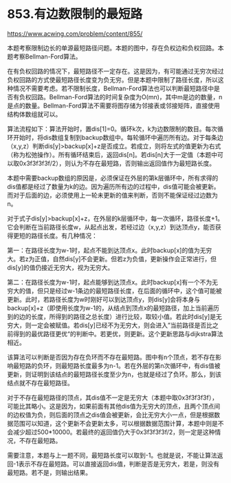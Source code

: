 853.有边数限制的最短路
==
https://www.acwing.com/problem/content/855/

本题考察限制边长的单源最短路径问题。本题的图中，存在负权边和负权回路。本题考察Bellman-Ford算法。

在有负权回路的情况下，最短路径不一定存在。这是因为，有可能通过无穷次经过负权回路的方式使最短路径长度变为负无穷。但是本题中限制了路径长度，所以这种情况不需要考虑。若不限制长度，Bellman-Ford算法也可以判断最短路径中是否有负权回路。Bellman-Ford算法的时间复杂度为O(mn)，其中m是边的数量，n是点的数量。Bellman-Ford算法不需要将图存储为邻接表或邻接矩阵，直接使用结构体数组就可以。

算法流程如下：算法开始时，置dis[1]=0。循环k次，k为边数限制的数目。每次循环开始时，将dis数组复制到backup数组中。每轮循环中遍历所有边。对于每条边（x,y,z）判断dis[y]>backup[x]+z是否成立。若成立，则将左式的值更新为右式（称为松弛操作）。所有循环结束后，返回dis[n]。若dis[n]大于一定值（本题中可以取0x3f3f3f3f/2），则认为不存在最短路，否则输出返回值作为最短路长度。

本题中需要backup数组的原因是，必须保证在外层的第k层循环中，所有求得的dis值都是经过了数量为k的边。因为遍历所有边的过程中，dis值可能会被更新。而对于后面的边，必须使用上一轮未更新的值来判断，否则不能保证经过边数为n。

对于式子dis[y]>backup[x]+z，在外层的k层循环中，每一次循环，路径长度+1。它会判断在当前路径长度w，从起点出发，若经过边（x,y,z）到达顶点y，能否获得更短的路径长度。有几种情况：

第一：在路径长度为w-1时，起点不能到达顶点x。此时backup[x]的值为无穷大。若z为正值，自然dis[y]不会更新。但若z为负值，更新操作会正常进行，但dis[y]的值仍接近无穷大，视为无穷大。

第二：在路径长度为w-1时，起点能够到达顶点x。此时backup[x]有一个不为无穷大的值，但只是经过w-1条边的最短路径长度，在后面的循环中，这个值可能被更新。此时，若路径长度为w时刚好可以到达顶点y，则dis[y]会将本身与backup[x]+z（即使用长度为w-1的，从结点到顶点x的最短路径，加上当前遍历到的边的长度，所得到的路径之总长度）进行比较，取较小值。若此时dis[y]是无穷大，则一定会被赋值。若dis[y]已经不为无穷大，则会进入”当前路径是否比之前得到的最优路径更优“的判断中。若更优，则更新。这个更新思路与dijkstra算法相近。

该算法可以判断是否因为存在负环而不存在最短路。图中有n个顶点，若不存在影响最短路的负环，则最短路长度最多为n-1。若在外层的第n次循环中，有dis值被更新，则证明到该结点的最短路径长度至少为n，也就是经过了负环。那么，到该结点就不存在最短路径。

对于不存在最短路径的顶点，其dis值不一定是无穷大（本题中取0x3f3f3f3f），可能比其略小。这是因为，如果前面有其他dis值为无穷大的顶点，且两个顶点间的边权值为负，则后面的顶点之dis值会被更新，会比无穷大小一点，但是根据数据范围可以知道，这个更新不会更新太多，可以根据数据范围计算，本题中则是不会减少超过500*10000。若最终的返回值仍大于0x3f3f3f3f/2，则一定是这种情况，不存在最短路。

需要注意，本题与上一题不同，最短路长度可以取到-1。也就是说，不能让算法返回-1表示不存在最短路。可以直接返回dis值，判断是否是无穷大，若是，则没有最短路。若不是，则输出结果。